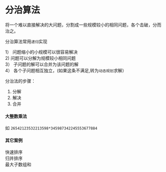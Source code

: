 # 分治算法


将一个难以直接解决的大问题，分割成一些规模较小的相同问题，各个击破，分而治之。

分治算法常用`递归`实现

1） 问题缩小的小规模可以很容易解决  
2) 问题可以分解为规模较小相同问题  
3） 子问题的解可以合并为该问题的解  
4） 各个子问题相互独立，(如果这条不满足,转为`动态规划`求解）  
  
分治法的步骤：
1. 分解  
2. 解决  
3. 合并  


#### 大整数乘法

如 `26542123532213598*345987342245553677884`



#### 其它案例

快速排序   
归并排序    
最大子数组和   
